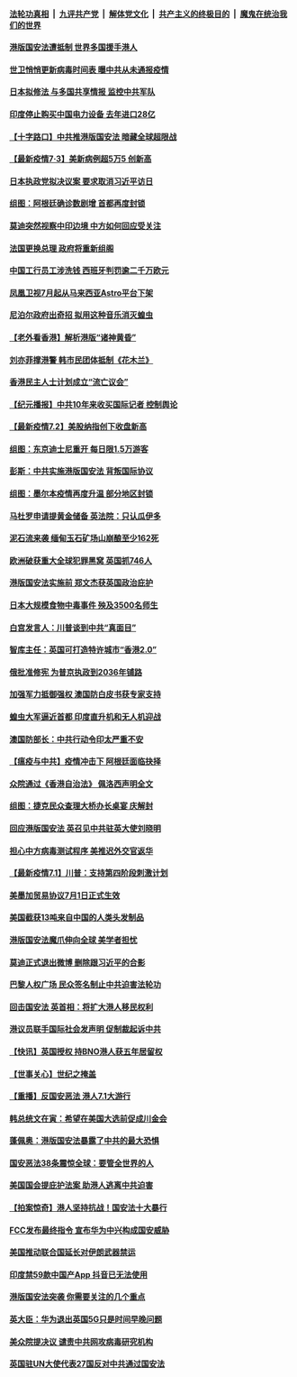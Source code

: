 ####  [法轮功真相](../../../../basic/blob/master/README.md?t=07040202) &nbsp;|&nbsp; [九评共产党](../../../../9ping.md/blob/master/README.md?t=07040202) &nbsp;|&nbsp; [解体党文化](../../../../jtdwh.md/blob/master/README.md?t=07040202)  &nbsp;|&nbsp; [共产主义的终极目的](../../../../gczydzjmd.md/blob/master/README.md?t=07040202) &nbsp;|&nbsp; [魔鬼在统治我们的世界](../../../../mgztzwmdsj.md/blob/master/README.md?t=07040202) 

#### [港版国安法遭抵制 世界多国援手港人](../pages/nsc418/n12230835.md?t=07040202) 

#### [世卫悄悄更新病毒时间表 曝中共从未通报疫情](../pages/nsc418/n12230942.md?t=07040202) 

#### [日本拟修法 与多国共享情报 监控中共军队](../pages/nsc418/n12230926.md?t=07040202) 

#### [印度停止购买中国电力设备 去年进口28亿](../pages/nsc418/n12230757.md?t=07040202) 

#### [【十字路口】中共推港版国安法 暗藏全球超限战](../pages/nsc418/n12229018.md?t=07040202) 

#### [【最新疫情7·3】美新病例超5万5 创新高](../pages/nsc418/n12229080.md?t=07040202) 

#### [日本执政党拟决议案 要求取消习近平访日](../pages/nsc418/n12230749.md?t=07040202) 

#### [组图：阿根廷确诊数剧增 首都再度封锁](../pages/nsc418/n12229774.md?t=07040202) 

#### [莫迪突然视察中印边境 中方如何回应受关注](../pages/nsc418/n12230232.md?t=07040202) 

#### [法国更换总理 政府将重新组阁](../pages/nsc418/n12229954.md?t=07040202) 

#### [中国工行员工涉洗钱 西班牙判罚逾二千万欧元](../pages/nsc418/n12229905.md?t=07040202) 

#### [凤凰卫视7月起从马来西亚Astro平台下架](../pages/nsc418/n12229766.md?t=07040202) 

#### [尼泊尔政府出奇招 拟用这种音乐消灭蝗虫](../pages/nsc418/n12229649.md?t=07040202) 

#### [【老外看香港】解析港版“诸神黄昏”](../pages/nsc418/n12228990.md?t=07040202) 

#### [刘亦菲撑港警 韩市民团体抵制《花木兰》](../pages/nsc418/n12226849.md?t=07040202) 

#### [香港民主人士计划成立“流亡议会”](../pages/nsc418/n12228680.md?t=07040202) 

#### [【纪元播报】中共10年来收买国际记者 控制舆论](../pages/nsc418/n12228144.md?t=07040202) 

#### [【最新疫情7.2】美股纳指创下收盘新高](../pages/nsc418/n12225896.md?t=07040202) 

#### [组图：东京迪士尼重开 每日限1.5万游客](../pages/nsc418/n12226855.md?t=07040202) 

#### [彭斯：中共实施港版国安法 背叛国际协议](../pages/nsc418/n12228135.md?t=07040202) 

#### [组图：墨尔本疫情再度升温 部分地区封锁](../pages/nsc418/n12227665.md?t=07040202) 

#### [马杜罗申请提黄金储备 英法院：只认瓜伊多](../pages/nsc418/n12227983.md?t=07040202) 

#### [泥石流来袭 缅甸玉石矿场山崩酿至少162死](../pages/nsc418/n12227900.md?t=07040202) 

#### [欧洲破获重大全球犯罪黑窝 英国抓746人](../pages/nsc418/n12227970.md?t=07040202) 

#### [港版国安法实施前 郑文杰获英国政治庇护](../pages/nsc418/n12227896.md?t=07040202) 

#### [日本大规模食物中毒事件 殃及3500名师生](../pages/nsc418/n12227855.md?t=07040202) 

#### [白宫发言人：川普谈到中共“真面目”](../pages/nsc418/n12227638.md?t=07040202) 

#### [智库主任：英国可打造特许城市“香港2.0”](../pages/nsc418/n12227010.md?t=07040202) 

#### [俄批准修宪 为普京执政到2036年铺路](../pages/nsc418/n12226978.md?t=07040202) 

#### [加强军力抵御强权 澳国防白皮书获专家支持](../pages/nsc418/n12226240.md?t=07040202) 

#### [蝗虫大军逼近首都 印度直升机和无人机迎战](../pages/nsc418/n12226447.md?t=07040202) 

#### [澳国防部长：中共行动令印太严重不安](../pages/nsc418/n12226619.md?t=07040202) 

#### [【瘟疫与中共】疫情冲击下 阿根廷面临抉择](../pages/nsc418/n12226223.md?t=07040202) 

#### [众院通过《香港自治法》 佩洛西声明全文](../pages/nsc418/n12226260.md?t=07040202) 

#### [组图：捷克民众查理大桥办长桌宴 庆解封](../pages/nsc418/n12223990.md?t=07040202) 

#### [回应港版国安法 英召见中共驻英大使刘晓明](../pages/nsc418/n12225641.md?t=07040202) 

#### [担心中方病毒测试程序 美推迟外交官返华](../pages/nsc418/n12225504.md?t=07040202) 

#### [【最新疫情7.1】川普：支持第四阶段刺激计划](../pages/nsc418/n12223137.md?t=07040202) 

#### [美墨加贸易协议7月1日正式生效](../pages/nsc418/n12225352.md?t=07040202) 

#### [美国截获13吨来自中国的人类头发制品](../pages/nsc418/n12225251.md?t=07040202) 

#### [港版国安法魔爪伸向全球 美学者担忧](../pages/nsc418/n12225012.md?t=07040202) 

#### [莫迪正式退出微博 删除跟习近平的合影](../pages/nsc418/n12225068.md?t=07040202) 

#### [巴黎人权广场 民众签名制止中共迫害法轮功](../pages/nsc418/n12221674.md?t=07040202) 

#### [回击国安法 英首相：将扩大港人移民权利](../pages/nsc418/n12224764.md?t=07040202) 

#### [港议员联手国际社会发声明 促制裁起诉中共](../pages/nsc418/n12224652.md?t=07040202) 

#### [【快讯】英国授权 持BNO港人获五年居留权](../pages/nsc418/n12224889.md?t=07040202) 

#### [【世事关心】世纪之掩盖](../pages/nsc418/n12223498.md?t=07040202) 

#### [【重播】反国安恶法 港人7.1大游行](../pages/nsc418/n12219819.md?t=07040202) 

#### [韩总统文在寅：希望在美国大选前促成川金会](../pages/nsc418/n12224373.md?t=07040202) 

#### [蓬佩奥：港版国安法暴露了中共的最大恐惧](../pages/nsc418/n12224268.md?t=07040202) 

#### [国安恶法38条震惊全球：要管全世界的人](../pages/nsc418/n12224164.md?t=07040202) 

#### [美国国会提庇护法案 助港人逃离中共迫害](../pages/nsc418/n12223603.md?t=07040202) 

#### [【拍案惊奇】港人坚持抗战！国安法十大暴行](../pages/nsc418/n12223602.md?t=07040202) 

#### [FCC发布最终指令 宣布华为中兴构成国安威胁](../pages/nsc418/n12222824.md?t=07040202) 

#### [美国推动联合国延长对伊朗武器禁运](../pages/nsc418/n12223133.md?t=07040202) 

#### [印度禁59款中国产App 抖音已无法使用](../pages/nsc418/n12223148.md?t=07040202) 

#### [港版国安法突袭 你需要关注的几个重点](../pages/nsc418/n12222881.md?t=07040202) 

#### [英大臣：华为退出英国5G只是时间早晚问题](../pages/nsc418/n12223030.md?t=07040202) 

#### [美众院提决议 谴责中共网攻病毒研究机构](../pages/nsc418/n12223006.md?t=07040202) 

#### [英国驻UN大使代表27国反对中共通过国安法](../pages/nsc418/n12222760.md?t=07040202) 

